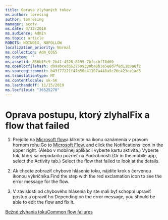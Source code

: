 ```yaml
---
title: Oprava zlyhaných tokov
ms.author: toresing
author: tomresing
manager: scotv
ms.date: 4/12/2018
ms.audience: Admin
ms.topic: article
ROBOTS: NOINDEX, NOFOLLOW
localization_priority: Normal
ms.collection: Adm_O365
ms.custom: ''
ms.assetid: 856b15c9-2b41-4528-8195-7bfccbf78d69
ms.openlocfilehash: d99abced5627599380ba8b1e5e8d7f8d1109a8f2
ms.sourcegitcommit: b43f77221f47b50c41197a448a9c26c423ce1ad5
ms.translationtype: MT
ms.contentlocale: sk-SK
ms.lasthandoff: 11/15/2019
ms.locfileid: "36525270"
---
```

# <a name="fix-a-flow-that-failed"></a><span data-ttu-id="30589-102">Oprava postupu, ktorý zlyhal</span><span class="sxs-lookup"><span data-stu-id="30589-102">Fix a flow that failed</span></span>

1. <span data-ttu-id="30589-103">Prejdite na [Microsoft flow](https://flow.microsoft.com/)a kliknite na ikonu oznámenia v pravom hornom rohu.</span><span class="sxs-lookup"><span data-stu-id="30589-103">Go to [Microsoft Flow](https://flow.microsoft.com/), and click the Notifications icon in the upper right.</span></span> <span data-ttu-id="30589-104">(Alebo v mobilnej aplikácii vyberte kartu aktivita.) Vyberte tok, ktorý sa nepodarilo pozrieť na Podrobnosti.</span><span class="sxs-lookup"><span data-stu-id="30589-104">(Or in the mobile app, select the Activity tab.) Select the flow that failed to look at the details.</span></span>
    
2. <span data-ttu-id="30589-105">Ak chcete zobraziť chybové hlásenie toku, nájdite krok s červenou ikonou výkričníka.</span><span class="sxs-lookup"><span data-stu-id="30589-105">Find the step with the red exclamation icon to see the error message for the flow.</span></span>
    
3. <span data-ttu-id="30589-106">V závislosti od chybového hlásenia by ste mali byť schopní upraviť postup a opraviť ho.</span><span class="sxs-lookup"><span data-stu-id="30589-106">Depending on the error message, you should be able to edit the flow and fix it.</span></span> 
    
[<span data-ttu-id="30589-107">Bežné zlyhania toku</span><span class="sxs-lookup"><span data-stu-id="30589-107">Common flow failures</span></span>](https://go.microsoft.com/fwlink/?linkid=872110)
  

